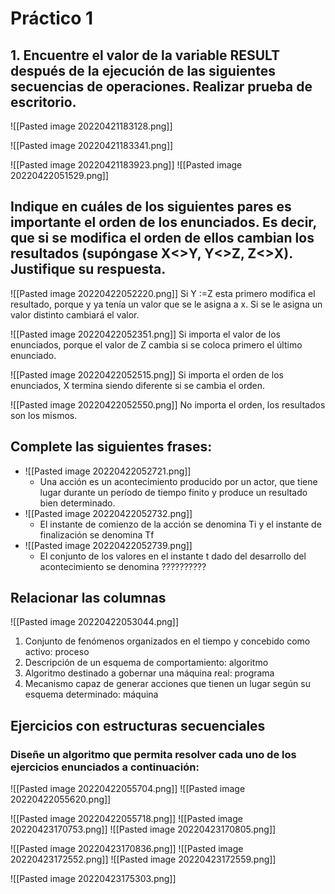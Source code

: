 # Práctico 1 

## 1. Encuentre el valor de la variable RESULT después de la ejecución de las siguientes secuencias de operaciones. Realizar prueba de escritorio.
![[Pasted image 20220421183128.png]]

![[Pasted image 20220421183341.png]]

![[Pasted image 20220421183923.png]]
![[Pasted image 20220422051529.png]]


## Indique en cuáles de los siguientes pares es importante el orden de los enunciados. Es decir, que si se modifica el orden de ellos cambian los resultados (supóngase X<>Y, Y<>Z, Z<>X). Justifique su respuesta.

![[Pasted image 20220422052220.png]]
Si Y :=Z esta primero modifica el resultado, porque y ya tenía un valor que se le asigna a x. Si se le asigna un valor distinto cambiará el valor. 

![[Pasted image 20220422052351.png]]
Si importa el valor de los enunciados, porque el valor de Z cambia si se coloca primero el último enunciado.

![[Pasted image 20220422052515.png]]
Si importa el orden de los enunciados, X termina siendo diferente si se cambia el orden. 


![[Pasted image 20220422052550.png]]
No importa el orden, los resultados son los mismos. 


## Complete las siguientes frases:
+ ![[Pasted image 20220422052721.png]]
	+ Una acción es un acontecimiento producido por un actor, que tiene lugar durante un período de tiempo finito y produce un resultado bien determinado.
+ ![[Pasted image 20220422052732.png]]
	+ El instante de comienzo de la acción se denomina Ti y el instante de finalización se denomina Tf
+ ![[Pasted image 20220422052739.png]]
	+ El conjunto de los valores en el instante t dado del desarrollo del acontecimiento se denomina ??????????




## Relacionar las columnas
![[Pasted image 20220422053044.png]]
1. Conjunto de fenómenos organizados en el tiempo y concebido como activo:  proceso
2. Descripción de un esquema de comportamiento:  algoritmo
3. Algoritmo destinado a gobernar una máquina real:  programa
4. Mecanismo capaz de generar acciones que tienen un lugar según su esquema determinado: máquina

## Ejercicios con estructuras secuenciales
### Diseñe un algoritmo que permita resolver cada uno de los ejercicios enunciados a continuación:
![[Pasted image 20220422055704.png]]
![[Pasted image 20220422055620.png]]

![[Pasted image 20220422055718.png]]
![[Pasted image 20220423170753.png]] ![[Pasted image 20220423170805.png]]



![[Pasted image 20220423170836.png]]
![[Pasted image 20220423172552.png]]
![[Pasted image 20220423172559.png]]


![[Pasted image 20220423175303.png]]





































